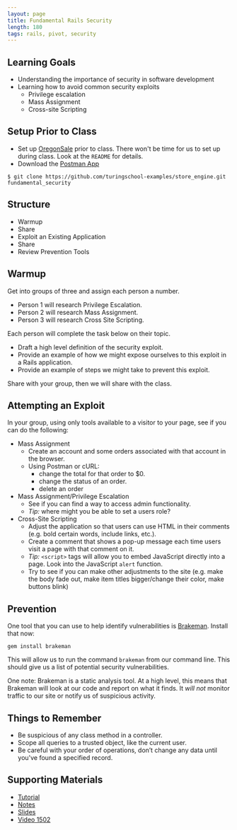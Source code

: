 ```yaml
---
layout: page
title: Fundamental Rails Security
length: 180
tags: rails, pivot, security
---
```


## Learning Goals

* Understanding the importance of security in software development
* Learning how to avoid common security exploits
    * Privilege escalation
    * Mass Assignment
    * Cross-site Scripting

## Setup Prior to Class

* Set up [OregonSale](https://github.com/turingschool-examples/store_engine) prior to class. There won't be time for us to set up during class. Look at the `README` for details.
* Download the [Postman App](https://www.getpostman.com/)

`$ git clone https://github.com/turingschool-examples/store_engine.git fundamental_security`

## Structure

* Warmup
* Share
* Exploit an Existing Application
* Share
* Review Prevention Tools

## Warmup

Get into groups of three and assign each person a number.

* Person 1 will research Privilege Escalation.
* Person 2 will research Mass Assignment.
* Person 3 will research Cross Site Scripting.

Each person will complete the task below on their topic.

* Draft a high level definition of the security exploit.
* Provide an example of how we might expose ourselves to this exploit in a Rails application.
* Provide an example of steps we might take to prevent this exploit.

Share with your group, then we will share with the class.

## Attempting an Exploit

In your group, using only tools available to a visitor to your page, see if you can do the following:

* Mass Assignment
    * Create an account and some orders associated with that account in the browser.
    * Using Postman or cURL:
        * change the total for that order to $0.
        * change the status of an order.
        * delete an order
* Mass Assignment/Privilege Escalation
    * See if you can find a way to access admin functionality.
    * *Tip:* where might you be able to set a users role?
* Cross-Site Scripting
    * Adjust the application so that users can use HTML in their comments (e.g. bold certain words, include links, etc.).
    * Create a comment that shows a pop-up message each time users visit a page with that comment on it.
    * *Tip:* `<script>` tags will allow you to embed JavaScript directly into a page. Look into the JavaScript `alert` function.
    * Try to see if you can make other adjustments to the site (e.g. make the body fade out, make item titles bigger/change their color, make buttons blink)

## Prevention

One tool that you can use to help identify vulnerabilities is [Brakeman](https://github.com/presidentbeef/brakeman). Install that now:

```
gem install brakeman
```

This will allow us to run the command `brakeman` from our command line. This should give us a list of potential security vulnerabilities.

One note: Brakeman is a static analysis tool. At a high level, this means that Brakeman will look at our code and report on what it finds. It *will not* monitor traffic to our site or notify us of suspicious activity.

## Things to Remember

* Be suspicious of any class method in a controller.
* Scope all queries to a trusted object, like the current user.
* Be careful with your order of operations, don’t change any data until you've found a specified record.

## Supporting Materials

* [Tutorial](http://tutorials.jumpstartlab.com/topics/architecture/fundamental_security.html)
* [Notes](https://drive.google.com/open?id=0B4C6lfVKu-E7V2F1SzRlQl8wRUk)
* [Slides](https://drive.google.com/open?id=0B4C6lfVKu-E7UGxzdHYyNFBFTVU)
* [Video 1502](https://vimeo.com/129022094)
